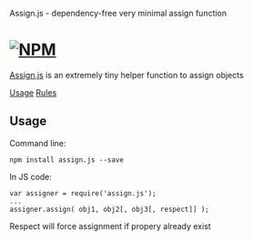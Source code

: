 Assign.js - dependency-free very minimal assign function

[![NPM](https://nodei.co/npm/assign.js.png)](https://nodei.co/npm/assign.js/)
========

[Assign.js](https://github.com/imrefazekas/assign.js) is an extremely tiny helper function to assign objects

[Usage](#usage)
[Rules](#rules)


## Usage

Command line:

	npm install assign.js --save

In JS code:

	var assigner = require('assign.js');
	...
	assigner.assign( obj1, obj2[, obj3[, respect]] );

Respect will force assignment if propery already exist
